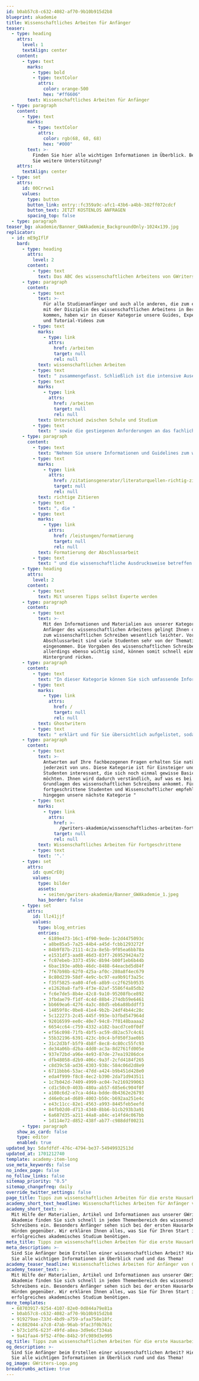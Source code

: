 ```yaml
---
id: b0ab57c8-c632-4082-af70-9b10b915d2b8
blueprint: akademie
title: Wissenschaftliches Arbeiten für Anfänger
teaser:
  - type: heading
    attrs:
      level: 1
      textAlign: center
    content:
      - type: text
        marks:
          - type: bold
          - type: textColor
            attrs:
              color: orange-500
              hex: "#ff6606"
        text: Wissenschaftliches Arbeiten für Anfänger
  - type: paragraph
    content:
      - type: text
        marks:
          - type: textColor
            attrs:
              color: rgb(68, 68, 68)
              hex: "#000"
        text: >-
          Finden Sie hier alle wichtigen Informationen im Überblick. Benötigen
          Sie weitere Unterstützung?
    attrs:
      textAlign: center
  - type: set
    attrs:
      id: 00Crrws1
      values:
        type: button
        button_link: entry::fc359a9c-afc1-43b6-a4bb-302ff072cdcf
        button_text: JETZT KOSTENLOS ANFRAGEN
        spacing_top: false
  - type: paragraph
teaser_bg: akademie/Banner_GWAkademie_BackgroundOnly-1024x139.jpg
replicator:
  - id: mE9gIflF
    bard:
      - type: heading
        attrs:
          level: 2
        content:
          - type: text
            text: Das ABC des wissenschaftlichen Arbeitens von GWriters
      - type: paragraph
        content:
          - type: text
            text: >-
              Für alle Studienanfänger und auch alle anderen, die zum ersten mal
              mit der Disziplin des wissenschaftlichen Arbeitens in Berührung
              kommen, haben wir in dieser Kategorie unsere Guides, Expertentipps
              und Tutorial-Videos zum
          - type: text
            marks:
              - type: link
                attrs:
                  href: /arbeiten
                  target: null
                  rel: null
            text: wissenschaftlichen Arbeiten
          - type: text
            text: " zusammengefasst. Schließlich ist die intensive Auseinandersetzung mit der Wissenschaft fast ein Studium für sich und bereits bei den ersten Hausarbeiten machen sich der "
          - type: text
            marks:
              - type: link
                attrs:
                  href: /arbeiten
                  target: null
                  rel: null
            text: Unterschied zwischen Schule und Studium
          - type: text
            text: " sowie die gestiegenen Anforderungen an das fachliche und methodische Know-How bemerkbar. Wir erklären Ihnen alles Wichtige, was Sie für Ihren Start ins Studium und in die Wissenschaft benötigen."
      - type: paragraph
        content:
          - type: text
            text: "Nehmen Sie unsere Informationen und Guidelines zum wissenschaftlichen Arbeiten als Begleiter mit durch Ihr Studium.\_Im Studium werden weitreichende Kenntnisse verlangt, die zum Beispiel die richtigen Argumentationstechniken, das Ziehen und Bewerten von wissenschaftlichen Schlussfolgerungen sowie methodische Aspekte wie das "
          - type: text
            marks:
              - type: link
                attrs:
                  href: /zitationsgenerator/literaturquellen-richtig-zitieren
                  target: null
                  rel: null
            text: richtige Zitieren
          - type: text
            text: ", die "
          - type: text
            marks:
              - type: link
                attrs:
                  href: /leistungen/formatierung
                  target: null
                  rel: null
            text: Formatierung der Abschlussarbeit
          - type: text
            text: " und die wissenschaftliche Ausdrucksweise betreffen. Das wissenschaftliche Schreiben von Grund auf zu lernen und bis ins Detail zu verstehen, ist insbesondere für die Abschlussarbeit, die am Ende eines jeden Studiums bevorsteht, essentiell. Daher ist es sinnvoll und wichtig, sich von Beginn an mit wissenschaftlichen Arbeitstechniken zu befassen, wobei GWriters Ihnen mit allen unseren Informationsmaterialien stets als verlässlicher Partner zur Seite steht."
      - type: heading
        attrs:
          level: 2
        content:
          - type: text
            text: Mit unseren Tipps selbst Experte werden
      - type: paragraph
        content:
          - type: text
            text: >-
              Mit den Informationen und Materialien aus unserer Kategorie für
              Anfänger des wissenschaftlichen Arbeitens gelingt Ihnen der Zugang
              zum wissenschaftlichen Schreiben wesentlich leichter. Vor der
              Abschlussarbeit sind viele Studenten sehr von der Thematik
              eingenommen. Die Vorgaben des wissenschaftlichen Schreiben, die
              allerdings ebenso wichtig sind, können somit schnell einmal in den
              Hintergrund rücken.
      - type: paragraph
        content:
          - type: text
            text: "In dieser Kategorie können Sie sich umfassende Informationen über die Bestandteile einer\_Abschlussarbeit einholen, die Ihnen die notwendigen Grundlagen für das Verfassen Ihrer ersten akademischen Arbeit vermitteln. Alle Teilbereiche sind detailliert aufgelistet, von unseren erfahrenen akademischen "
          - type: text
            marks:
              - type: link
                attrs:
                  href: /
                  target: null
                  rel: null
            text: Ghostwritern
          - type: text
            text: " erklärt und für Sie übersichtlich aufgelistet, sodass Sie sich schnell und einfach in genau die Bereiche einarbeiten können, die Ihnen bisher noch Probleme verursacht haben oder gänzlich unbekannt waren."
      - type: paragraph
        content:
          - type: text
            text: >-
              Antworten auf Ihre fachbezogenen Fragen erhalten Sie natürlich
              jederzeit von uns. Diese Kategorie ist für Einsteiger und alle
              Studenten interessant, die sich noch einmal gewisse Basics ansehen
              möchten. Ihnen wird dadurch verständlich, auf was es bei den
              Grundlagen des wissenschaftlichen Schreibens ankommt. Für
              fortgeschrittene Studenten und Wissenschaftlicher empfehlen wir
              hingegen unsere nächste Kategorie "
          - type: text
            marks:
              - type: link
                attrs:
                  href: >-
                    /gwriters-akademie/wissenschaftliches-arbeiten-fortgeschrittene
                  target: null
                  rel: null
            text: Wissenschaftliches Arbeiten für Fortgeschrittene
          - type: text
            text: '".'
      - type: set
        attrs:
          id: qumCrE0j
          values:
            type: bilder
            assets:
              - seiten/gwriters-akademie/Banner_GWAkademie_1.jpeg
            has_border: false
      - type: set
        attrs:
          id: llz41jjf
          values:
            type: blog_entries
            entries:
              - 6189e473-16c1-4f90-9ede-1c2d4475093c
              - a8be85a5-7a25-44b4-a45d-fcbb1293272f
              - 84b9f87b-2111-4c2a-8e5b-9f05ea6bb78a
              - e1531df3-aad8-46d3-83f7-269529424a72
              - fc07ebeb-3373-459c-8b94-b00f1eb6b44b
              - 6bac193e-a0bb-46dc-8488-64eacbd5d84f
              - 7f67b98b-62f0-425a-af0c-280a8f4ec679
              - 8c80d239-58df-4e9c-bc97-ea9b91f3a25c
              - f35f5825-ea80-4fe6-a8b9-cc2f625b9535
              - e12620a8-faf9-4f3e-82af-5586f4a85db2
              - fc6e7de5-8b4e-42c8-9a10-95208fbce892
              - 3fbdae79-f1df-4c4d-88b4-274db59e6461
              - bb669ea6-4276-4a3c-88d5-eb6a88bddff3
              - 14859f8c-0be8-41e4-9b2b-24df4b44c28c
              - 5c122273-2c45-445f-993e-b3fbd547964d
              - 92016599-ee0c-40e7-94c8-7f0148baaaa2
              - 6654cc64-c759-4332-a182-bacd7ce0f0df
              - ef56c098-71fb-4bf5-ac59-d82ac57c4c61
              - 55b32196-6391-423c-b9c4-bf050f3ae0b5
              - 31c2d3bf-b5f9-4b8f-8ec8-4c80cc55fc93
              - de34a06b-d2ba-4dd0-ac3a-8d2761fd005e
              - 937e72bd-a96e-4e93-87de-27ea19286dce
              - dfb48058-d2b9-406c-9a3f-2cfd4184f265
              - c8d39c58-ad36-4303-938c-584c06d2d8e9
              - 6711bbb6-53ac-47dd-a424-b9b451d428e0
              - eda4f999-f8c8-4ec2-b390-2da71d943511
              - 1c7b042d-7409-4999-ac04-7e2169299063
              - cd1c50c0-403b-480a-ab57-685e6c904f0f
              - a108c6d2-e7ca-4d4a-bdde-0b4362e26793
              - d46e0ca4-d689-4003-b50c-b692aa251e4c
              - e43c11cc-82e1-4563-a993-8445feb5eefd
              - 84fb02d0-d713-4340-8bb6-b1cb293b3a91
              - 6a687d35-a211-44a8-a84c-e14fd4c067bb
              - 1d114e72-d852-438f-ab77-c988ddf00231
      - type: paragraph
    show_as_card: false
    type: editor
    enabled: true
updated_by: 5dafdfdf-476c-4794-be37-54949932513d
updated_at: 1701212740
template: academy-item-long
use_meta_keywords: false
no_index_page: false
no_follow_links: false
sitemap_priority: "0.5"
sitemap_changefreq: daily
override_twitter_settings: false
page_title: Tipps zum wissenschaftlichen Arbeiten für die erste Hausarbeit
academy_short_text_headline: Wissenschaftliches Arbeiten für Anfänger von Gwriters
academy_short_text: >-
  Mit Hilfe der Materialien, Artikel und Informationen aus unserer GWriters
  Akademie finden Sie sich schnell in jeden Themenbereich des wissenschaftlichen
  Schreibens ein. Besonders Anfänger sehen sich bei der ersten Hausarbeit großen
  Hürden gegenüber. Wir erklären Ihnen alles, was Sie für Ihren Start in ein
  erfolgreiches akademisches Studium benötigen.
meta_title: Tipps zum wissenschaftlichen Arbeiten für die erste Hausarbeit
meta_description: >-
  Sind Sie Anfänger beim Erstellen einer wissenschaftlichen Arbeit? Hier finden
  Sie alle wichtigen Informationen im Überblick rund und das Thema!
academy_teaser_headline: Wissenschaftliches Arbeiten für Anfänger von Gwriters
academy_teaser_text: >-
  Mit Hilfe der Materialien, Artikel und Informationen aus unserer GWriters
  Akademie finden Sie sich schnell in jeden Themenbereich des wissenschaftlichen
  Schreibens ein. Besonders Anfänger sehen sich bei der ersten Hausarbeit großen
  Hürden gegenüber. Wir erklären Ihnen alles, was Sie für Ihren Start in ein
  erfolgreiches akademisches Studium benötigen.
more_templates:
  - 68703917-9254-4107-82e0-0d844a79e81a
  - b0ab57c8-c632-4082-af70-9b10b915d2b8
  - 919279ae-733d-4bd9-a759-afaa758e18fc
  - 4c882044-a7c8-47ab-96ab-9fac3f0b761c
  - b73c1df6-623f-49fd-a8ea-3d9e6cf334ab
  - 9a41faa4-9f52-4f0e-84b2-9fc989d3e995
og_title: Tipps zum wissenschaftlichen Arbeiten für die erste Hausarbeit
og_description: >-
  Sind Sie Anfänger beim Erstellen einer wissenschaftlichen Arbeit? Hier finden
  Sie alle wichtigen Informationen im Überblick rund und das Thema!
og_image: GWriters-Logo.png
breadcrumbs_active: true
---
```

